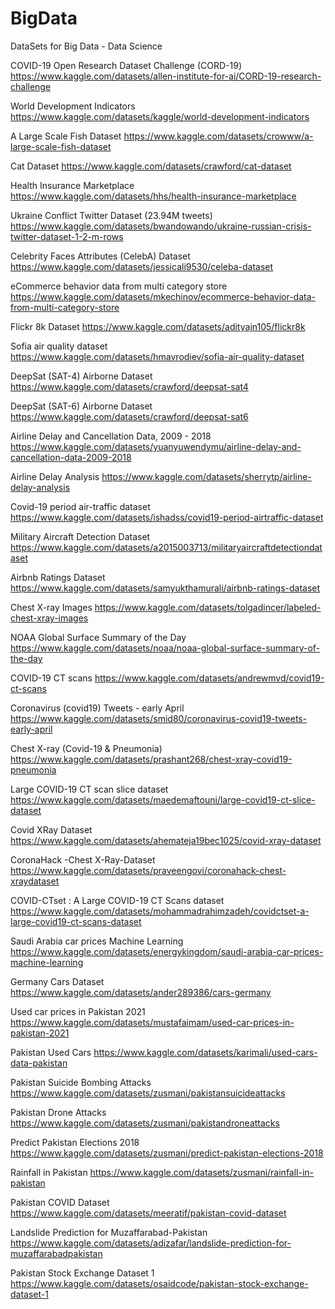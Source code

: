 # BigData
DataSets for Big Data - Data Science

COVID-19 Open Research Dataset Challenge (CORD-19) 
https://www.kaggle.com/datasets/allen-institute-for-ai/CORD-19-research-challenge 

World Development Indicators 
https://www.kaggle.com/datasets/kaggle/world-development-indicators 

A Large Scale Fish Dataset 
https://www.kaggle.com/datasets/crowww/a-large-scale-fish-dataset 

Cat Dataset 
https://www.kaggle.com/datasets/crawford/cat-dataset 

Health Insurance Marketplace 
https://www.kaggle.com/datasets/hhs/health-insurance-marketplace 

Ukraine Conflict Twitter Dataset (23.94M tweets) 
https://www.kaggle.com/datasets/bwandowando/ukraine-russian-crisis-twitter-dataset-1-2-m-rows 

Celebrity Faces Attributes (CelebA) Dataset 
https://www.kaggle.com/datasets/jessicali9530/celeba-dataset 

eCommerce behavior data from multi category store 
https://www.kaggle.com/datasets/mkechinov/ecommerce-behavior-data-from-multi-category-store 

Flickr 8k Dataset 
https://www.kaggle.com/datasets/adityajn105/flickr8k 

Sofia air quality dataset 
https://www.kaggle.com/datasets/hmavrodiev/sofia-air-quality-dataset 

DeepSat (SAT-4) Airborne Dataset 
https://www.kaggle.com/datasets/crawford/deepsat-sat4 

DeepSat (SAT-6) Airborne Dataset 
https://www.kaggle.com/datasets/crawford/deepsat-sat6 

Airline Delay and Cancellation Data, 2009 - 2018 
https://www.kaggle.com/datasets/yuanyuwendymu/airline-delay-and-cancellation-data-2009-2018 

Airline Delay Analysis 
https://www.kaggle.com/datasets/sherrytp/airline-delay-analysis 

Covid-19 period air-traffic dataset 
https://www.kaggle.com/datasets/ishadss/covid19-period-airtraffic-dataset 

Military Aircraft Detection Dataset 
https://www.kaggle.com/datasets/a2015003713/militaryaircraftdetectiondataset 

Airbnb Ratings Dataset 
https://www.kaggle.com/datasets/samyukthamurali/airbnb-ratings-dataset 

Chest X-ray Images 
https://www.kaggle.com/datasets/tolgadincer/labeled-chest-xray-images 

NOAA Global Surface Summary of the Day 
https://www.kaggle.com/datasets/noaa/noaa-global-surface-summary-of-the-day 

COVID-19 CT scans 
https://www.kaggle.com/datasets/andrewmvd/covid19-ct-scans 

Coronavirus (covid19) Tweets - early April 
https://www.kaggle.com/datasets/smid80/coronavirus-covid19-tweets-early-april 

Chest X-ray (Covid-19 & Pneumonia) 
https://www.kaggle.com/datasets/prashant268/chest-xray-covid19-pneumonia 

Large COVID-19 CT scan slice dataset 
https://www.kaggle.com/datasets/maedemaftouni/large-covid19-ct-slice-dataset 

Covid XRay Dataset 
https://www.kaggle.com/datasets/ahemateja19bec1025/covid-xray-dataset 

CoronaHack -Chest X-Ray-Dataset 
https://www.kaggle.com/datasets/praveengovi/coronahack-chest-xraydataset 

COVID-CTset : A Large COVID-19 CT Scans dataset 
https://www.kaggle.com/datasets/mohammadrahimzadeh/covidctset-a-large-covid19-ct-scans-dataset 

Saudi Arabia car prices Machine Learning 
https://www.kaggle.com/datasets/energykingdom/saudi-arabia-car-prices-machine-learning 

Germany Cars Dataset 
https://www.kaggle.com/datasets/ander289386/cars-germany 

Used car prices in Pakistan 2021 
https://www.kaggle.com/datasets/mustafaimam/used-car-prices-in-pakistan-2021 

Pakistan Used Cars 
https://www.kaggle.com/datasets/karimali/used-cars-data-pakistan 

Pakistan Suicide Bombing Attacks
https://www.kaggle.com/datasets/zusmani/pakistansuicideattacks

Pakistan Drone Attacks 
https://www.kaggle.com/datasets/zusmani/pakistandroneattacks 

Predict Pakistan Elections 2018 
https://www.kaggle.com/datasets/zusmani/predict-pakistan-elections-2018 

Rainfall in Pakistan 
https://www.kaggle.com/datasets/zusmani/rainfall-in-pakistan 

Pakistan COVID Dataset 
https://www.kaggle.com/datasets/meeratif/pakistan-covid-dataset 

Landslide Prediction for Muzaffarabad-Pakistan 
https://www.kaggle.com/datasets/adizafar/landslide-prediction-for-muzaffarabadpakistan 

Pakistan Stock Exchange Dataset 1 
https://www.kaggle.com/datasets/osaidcode/pakistan-stock-exchange-dataset-1 

